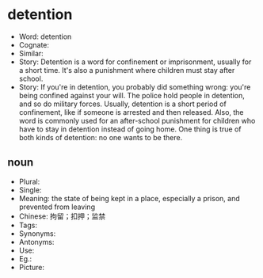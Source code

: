 # detention

- Word: detention
- Cognate: 
- Similar: 
- Story: Detention is a word for confinement or imprisonment, usually for a short time. It's also a punishment where children must stay after school.
- Story: If you're in detention, you probably did something wrong: you're being confined against your will. The police hold people in detention, and so do military forces. Usually, detention is a short period of confinement, like if someone is arrested and then released. Also, the word is commonly used for an after-school punishment for children who have to stay in detention instead of going home. One thing is true of both kinds of detention: no one wants to be there.

## noun

- Plural: 
- Single: 
- Meaning: the state of being kept in a place, especially a prison, and prevented from leaving
- Chinese: 拘留；扣押；监禁
- Tags: 
- Synonyms: 
- Antonyms: 
- Use: 
- Eg.: 
- Picture: 

